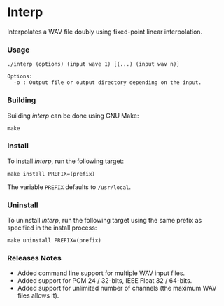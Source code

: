 # Interp

Interpolates a WAV file doubly using fixed-point linear interpolation.

### Usage
```
./interp (options) (input wave 1) [(...) (input wav n)]

Options:
  -o : Output file or output directory depending on the input.
```

### Building

Building *interp* can be done using GNU Make:

```
make
```

### Install

To install *interp*, run the following target:

```
make install PREFIX=(prefix)
```

The variable `PREFIX` defaults to `/usr/local`.

### Uninstall

To uninstall *interp*, run the following target using the same prefix as specified in the install process:

```
make uninstall PREFIX=(prefix)
```

### Releases Notes

  * Added command line support for multiple WAV input files.
  * Added support for PCM 24 / 32-bits, IEEE Float 32 / 64-bits.
  * Added support for unlimited number of channels (the maximum WAV files allows it).
